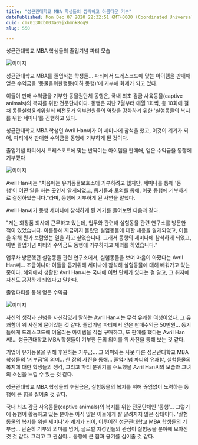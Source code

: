 ```yaml
---
title: "성균관대학교 MBA 학생들의 깜찍하고 아름다운 기부"
datePublished: Mon Dec 07 2020 22:32:51 GMT+0000 (Coordinated Universal Time)
cuid: cm70130cb003a09jxhmnk8oq9
slug: 550

---
```



성균관대학교 MBA 학생들의 졸업기념 파티 모습

![이미지](https://cdn.hashnode.com/res/hashnode/image/upload/v1739250900122/3f85b172-a0f4-49d5-841f-3131b5726052.jpeg)

성균관대학교 MBA를 졸업하는 학생들... 파티에서 드레스코드에 맞는 아이템을 판매해 얻은 수익금을 '동물을위한행동(이하 동행)'에 기부해 화제가 되고 있다.

이들이 판매 수익금을 기부한 동물권단체 동행은, 국내 최초 감금 사육동물(captive animals)의 복지를 위한 전문단체이다. 동행은 지난 7월부터 매월 1회씩, 총 10회에 걸쳐 동물실험윤리위원회 비전문가 외부인원들의 역량을 강화하기 위한 '실험동물의 복지를 위한 세미나'를 진행하고 있다.

성균관대학교 MBA 학생인 Avril Han씨가 이 세미나에 참석을 했고, 이것이 계기가 되어, 파티에서 판매한 수익금을 동행에 기부하게 된 것이다.

졸업기념 파티에서 드레스코드에 맞는 반짝이는 아이템을 판매해, 얻은 수익금을 동행에 기부했다

![이미지](https://cdn.hashnode.com/res/hashnode/image/upload/v1739250902957/c3e387fd-3539-4eb4-8b82-eb95c0275364.jpeg)

Avril Han씨는 "처음에는 유기동물보호소에 기부하려고 했지만, 세미나를 통해 '동행'이 어떤 일을 하는 곳인지 알게되었고, 동기들과 토의를 통해, 이곳 동행에 기부하기로 결정하였습니다."라며, 동행에 기부하게 된 사연을 말했다.

Avril Han씨가 동행 세미나에 참석하게 된 계기를 들어보면 다음과 같다.

"저는 화장품 회사에 근무하고 있는데, 업무와 관련해 실험동물 관련 연구소를 방문한 적이 있었습니다. 이를통해 지금까지 몰랐던 실험동물에 대한 내용을 알게되었고, 이들을 위해 뭔가 보람있는 일을 하고 싶었습니다. 그래서 동행의 세미나에 참석하게 되었고, 이번 졸업기념 파티의 수익금도 동행에 기부하자고 제의를 하였습니다."

업무차 방문했던 실험동물 관련 연구소에서, 실험동물을 보며 마음이 아팠다는 Avril Han씨... 조금이나마 이들을 돕기위해 세미나에 참석해 실험동물에 대해 배워가고 있는 중이다. 해외에서 생활한 Avril Han씨는 국내에 이런 단체가 있다는 걸 알고, 그 취지에 자신도 공감하게 되었다고 말한다.

졸업파티를 통해 얻은 수익금

![이미지](https://cdn.hashnode.com/res/hashnode/image/upload/v1739250905047/3704475d-1dba-4cde-9767-126e0c8cf012.jpeg)

자신의 생각과 신념을 자신감있게 말하는 Avril Han씨는 무척 유쾌한 여성이었다. 그 유쾌함이 위 사진에 묻어있는 것 같다. 졸업기념 파티에서 얻은 판매수익금 50만원... 동기들에게 드레스코드에 어울리는 아이템을 직접 구매하고, 또 판매를 했다는 Avril Han씨!... 성균관대학교 MBA 학생들이 기부한 돈의 의미를 위 사진을 통해 보는 것 같다.

기업이 유기동물을 위해 후원하는 기부금... 그 의미와는 사뭇 다른 성균관대학교 MBA 학생들의 '기부금'의 의미... 한 장의 사진을 통해... 졸업기념 파티의 유쾌함, 실험동물의 복지에 대한 학생들의 생각, 그리고 파티 분위기를 주도했을 Avril Han씨의 모습과 그녀의 소신을 느낄 수 있는 것 같다.

성균관대학교 MBA 학생들의 후원금은, 실험동물의 복지를 위해 끊임없이 노력하는 동행에 큰 힘을 실어줄 것 같다.

국내 최초 감금 사육동물(captive animals)의 복지를 위한 전문단체인 '동행'... 그렇기에 동행이 활동하고 있는 분야는 아직 많은 이들에게 잘 알려지지 않은 상태이다. '실험동물의 복지를 위한 세미나'가 계기가 되어, 이루어진 성균관대학교 MBA 학생들의 기부금... 단순히 기부의 의미를 넘어, 글로벌 지성인들의 관심이 실험동물 분야에 모아진 것 것 같다. 그리고 그 관심이... 동행에 큰 힘과 용기를 심어줄 것 같다.